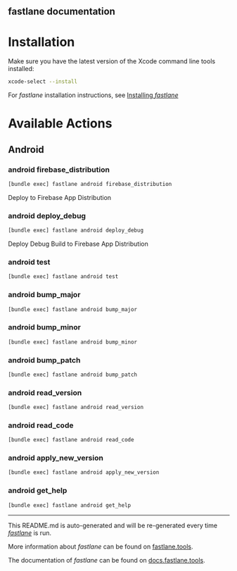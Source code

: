 fastlane documentation
----

# Installation

Make sure you have the latest version of the Xcode command line tools installed:

```sh
xcode-select --install
```

For _fastlane_ installation instructions, see [Installing _fastlane_](https://docs.fastlane.tools/#installing-fastlane)

# Available Actions

## Android

### android firebase_distribution

```sh
[bundle exec] fastlane android firebase_distribution
```

Deploy to Firebase App Distribution

### android deploy_debug

```sh
[bundle exec] fastlane android deploy_debug
```

Deploy Debug Build to Firebase App Distribution

### android test

```sh
[bundle exec] fastlane android test
```



### android bump_major

```sh
[bundle exec] fastlane android bump_major
```



### android bump_minor

```sh
[bundle exec] fastlane android bump_minor
```



### android bump_patch

```sh
[bundle exec] fastlane android bump_patch
```



### android read_version

```sh
[bundle exec] fastlane android read_version
```



### android read_code

```sh
[bundle exec] fastlane android read_code
```



### android apply_new_version

```sh
[bundle exec] fastlane android apply_new_version
```



### android get_help

```sh
[bundle exec] fastlane android get_help
```



----

This README.md is auto-generated and will be re-generated every time [_fastlane_](https://fastlane.tools) is run.

More information about _fastlane_ can be found on [fastlane.tools](https://fastlane.tools).

The documentation of _fastlane_ can be found on [docs.fastlane.tools](https://docs.fastlane.tools).
